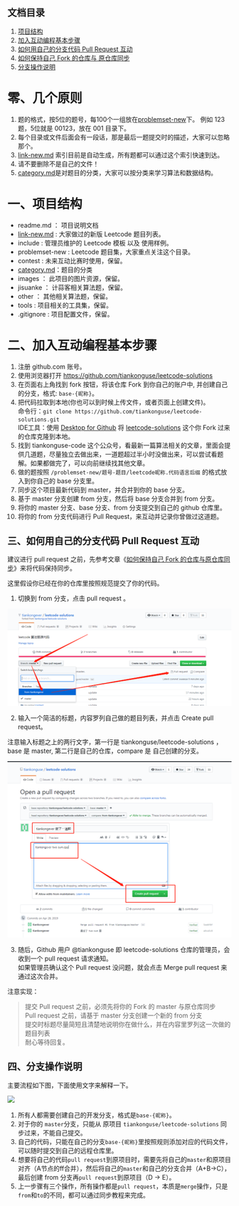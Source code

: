 ## 文档目录


1. [项目结构](#一项目结构)  
2. [加入互动编程基本步骤](#二加入互动编程基本步骤)
3. [如何用自己的分支代码 Pull Request 互动](#三如何用自己的分支代码-pull-request-互动)
4. [如何保持自己 Fork 的仓库与 原仓库同步](#四如何保持自己-fork-的仓库与-原仓库同步)
5. [分支操作说明](#五分支操作说明)


# 零、几个原则  


1. 题的格式，按5位的题号，每100个一组放在[problemset-new](./problemset-new)下。 例如 123 题，5位就是 00123，放在 001 目录下。  
2. 每个目录或文件后面会有一段话，那是最后一题提交时的描述，大家可以忽略那个。  
3. [link-new.md](link-new.md) 索引目前是自动生成，所有题都可以通过这个索引快速到达。  
4. 请不要删除不是自己的文件！
5. [category.md](category.md)是对题目的分类，大家可以按分类来学习算法和数据结构。



# 一、项目结构


* readme.md ： 项目说明文档
* [link-new.md](link-new.md) : 大家做过的新版 Leetcode  题目列表。  
* include : 管理员维护的 Leetcode 模板 以及 使用样例。  
* problemset-new : Leetcode 题目集，大家重点关注这个目录。   
* contest : 未来互动比赛时使用，保留。  
* [category.md](category.md)：题目的分类  
* images ： 此项目的图片资源，保留。  
* jisuanke ： 计蒜客相关算法题，保留。  
* other ： 其他相关算法题，保留。  
* tools : 项目相关的工具集，保留。  
* .gitignore : 项目配置文件，保留。    




# 二、加入互动编程基本步骤


1. 注册 github.com 账号。  
2. 使用浏览器打开 https://github.com/tiankonguse/leetcode-solutions  
3. 在页面右上角找到 fork 按钮，将该仓库 Fork 到你自己的账户中, 并创建自己的分支，格式: `base-{昵称}`。  
4. 把代码拉取到本地(你也可以到时候上传文件，或者页面上创建文件)。  
   命令行：`git clone https://github.com/tiankonguse/leetcode-solutions.git`  
   IDE工具：使用 [Desktop for Github](https://desktop.github.com/) 将 [leetcode-solutions](https://github.com/tiankonguse/leetcode-solutions.git) 这个你 Fork 过来的仓库克隆到本地。  
5. 找到 tiankonguse-code 这个公众号，看最新一篇算法相关的文章，里面会提供几道题，尽量独立去做出来，一道题超过半小时没做出来，可以尝试看题解。如果都做完了，可以向前继续找其他文章。  
6. 做的题按照 `/problemset-new/题号-题目/leetcode昵称.代码语言后缀` 的格式放入到你自己的 base 分支里。  
7. 同步这个项目最新代码到 master，并合并到你的 base 分支。  
8. 基于 master 分支创建 from 分支，然后将 base 分支合并到 from 分支。  
9. 将你的 master 分支、base 分支、from 分支提交到自己的 github 仓库里。  
10. 将你的 from 分支代码进行 Pull Request，来互动并记录你曾做过这道题。  



## 三、如何用自己的分支代码 Pull Request 互动  


建议进行 pull request 之前，先参考文章《[如何保持自己 Fork 的仓库与原仓库同步](https://mp.weixin.qq.com/s/cPHUqFz78hDIVH4kqHZJPw)》来将代码保持同步。  


这里假设你已经在你的仓库里按照规范提交了你的代码。  



1. 切换到 from 分支，点击 pull request 。  


![](/images/pull-request-click-pull-button.png)  


2. 输入一个简洁的标题，内容罗列自己做的题目列表，并点击 Create pull request。  

注意输入标题之上的两行文字，第一行是 tiankonguse/leetcode-solutions ，base  是 master, 第二行是自己的仓库，compare 是 自己创建的分支。    


![](/images/pull-request-create-again.png)  


3. 随后，Github 用户 @tiankonguse 即 leetcode-solutions 仓库的管理员，会收到一个 pull request 请求通知。  
如果管理员确认这个 Pull request 没问题，就会点击 Merge pull request 来通过这次合并。  


注意实现：


> 提交 Pull request 之前，必须先将你的 Fork 的 master 与原仓库同步  
> Pull request 之前，请基于 master 分支创建一个新的 from 分支  
> 提交时标题尽量简短且清楚地说明你在做什么，并在内容里罗列这一次做的题目列表  
> 耐心等待回复。  


## 四、分支操作说明  


主要流程如下图，下面使用文字来解释一下。  


![](/images/git-branch-manger2.jpg)  


1. 所有人都需要创建自己的开发分支，格式是`base-{昵称}`。  
2. 对于你的 `master`分支，只能从 原项目 `tiankonguse/leetcode-solutions` 同步过来，不能自己提交。  
3. 自己的代码，只能在自己的分支`base-{昵称}`里按照规则添加对应的代码文件，可以随时提交到自己的远程仓库里。  
4. 想要将自己的代码`pull request`到原项目时，需要先将自己的`master`和原项目对齐（A节点的ff合并），然后将自己的`master`和自己的分支合并（A+B->C），最后创建 from 分支再`pull request`到原项目（D -> E）。  
5. 上一步骤有三个操作，所有操作都是`pull request`，本质是`merge`操作，只是`from`和`to`的不同，都可以通过同步教程来完成。  



